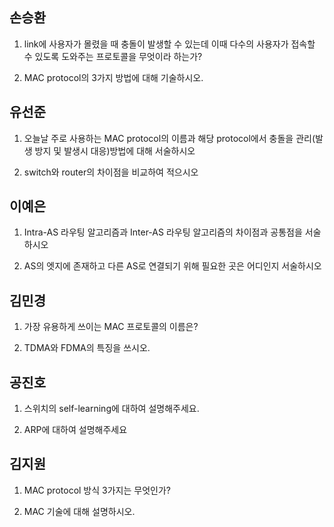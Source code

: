 ## 손승환

1. link에 사용자가 몰렸을 때 충돌이 발생할 수 있는데 이때 다수의 사용자가 접속할 수 있도록 도와주는 프로토콜을 무엇이라 하는가?

2. MAC protocol의 3가지 방법에 대해 기술하시오.

## 유선준

1. 오늘날 주로 사용하는 MAC protocol의 이름과 해당 protocol에서 충돌을 관리(발생 방지 및 발생시 대응)방법에 대해 서술하시오

2. switch와 router의 차이점을 비교하여 적으시오

## 이예은

1. Intra-AS 라우팅 알고리즘과 Inter-AS 라우팅 알고리즘의 차이점과 공통점을 서술하시오

2. AS의 엣지에 존재하고 다른 AS로 연결되기 위해 필요한 곳은 어디인지 서술하시오

## 김민경

1. 가장 유용하게 쓰이는 MAC 프로토콜의 이름은?

2. TDMA와 FDMA의 특징을 쓰시오.

## 공진호

1.  스위치의 self-learning에 대하여 설명해주세요.

2.  ARP에 대하여 설명해주세요

## 김지원

1. MAC protocol 방식 3가지는 무엇인가?

2. MAC 기술에 대해 설명하시오.
